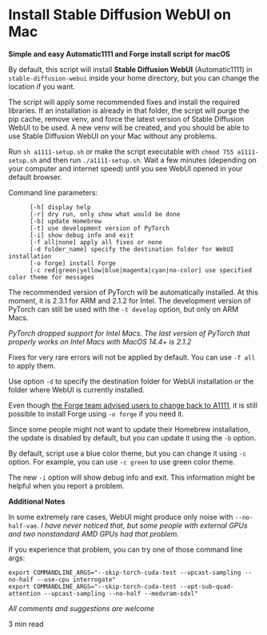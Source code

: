 # Install Stable Diffusion WebUI on Mac
**Simple and easy Automatic1111 and Forge install script for macOS**

By default, this script will install **Stable Diffusion WebUI** (Automatic1111) in  `stable-diffusion-webui` inside your home directory, but you can change the location if you want.

The script will apply some recommended fixes and install the required libraries. If an installation is already in that folder, the script will purge the pip cache, remove venv, and force the latest version of Stable Diffusion WebUI to be used. A new venv will be created, and you should be able to use Stable Diffusion WebUI on your Mac without any problems.

Run `sh a1111-setup.sh` or make the script executable with `chmod 755 a1111-setup.sh` and then run `./a1111-setup.sh`. Wait a few minutes (depending on your computer and internet speed) until you see WebUI opened in your default browser.

Command line parameters:

```
      [-h] display help
      [-r] dry run, only show what would be done
      [-b] update Homebrew
      [-t] use development version of PyTorch
      [-i] show debug info and exit
      [-f all|none] apply all fixes or none
      [-d folder_name] specify the destination folder for WebUI installation
      [-o forge] install Forge
      [-c red|green|yellow|blue|magenta|cyan|no-color] use specified color theme for messages
```

The recommended version of PyTorch will be automatically installed. At this moment, it is 2.3.1 for ARM and 2.1.2 for Intel. The development version of PyTorch can still be used with the `-t develop` option, but only on ARM Macs.

*PyTorch dropped support for Intel Macs. The last version of PyTorch that properly works on Intel Macs with MacOS 14.4+ is 2.1.2*

Fixes for very rare errors will not be applied by default. You can use `-f all` to apply them.

Use option `-d` to specify the destination folder for WebUI installation or the folder where WebUI is currently installed.

Even though [the Forge team advised users to change back to A1111](https://github.com/lllyasviel/stable-diffusion-webui-forge/discussions/801), it is still possible to install Forge using `-o forge` if you need it.

Since some people might not want to update their Homebrew installation, the update is disabled by default, but you can update it using the `-b` option.

By default, script use a blue color theme, but you can change it using `-c` option. For example, you can use `-c green` to use green color theme.

The new  `-i` option will show debug info and exit. This information might be helpful when you report a problem.

**Additional Notes**

In some extremely rare cases, WebUI might produce only noise with  `--no-half-vae`. *I have never noticed that, but some people with external GPUs and two nonstandard AMD GPUs had that problem.*

If you experience that problem, you can try one of those command line args:

```
export COMMANDLINE_ARGS="--skip-torch-cuda-test --upcast-sampling --no-half --use-cpu interrogate"
export COMMANDLINE_ARGS="--skip-torch-cuda-test --opt-sub-quad-attention --upcast-sampling --no-half --medvram-sdxl"
```

*All comments and suggestions are welcome*

3 min read
